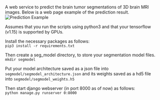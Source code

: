 A web service to predict the brain tumor segmentations of 3D brain MRI images.
Below is a web page example of the prediction result.
![Prediction Example](https://s5.gifyu.com/images/brain_seg_web.gif)

Assumes that you run the scripts using python3 and that your tensorflow (v1.15) is supported by GPUs. 

Install the necessary packages as follows:<br>
```pip3 install -r requirements.txt```

Then create a seg_model directory, to store your segmentation model files.<br>
```mkdir segmodel```

Put your model architecture saved as a json file into `segmodel/segmodel_architecture.json` and its weights saved as a hd5 file into `segmodel/segmodel_weights.h5`

Then start django webserver (in port 8000 as of now) as follows:<br>
```python manage.py runserver 0:8000```
